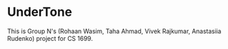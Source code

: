 # UnderTone
This is Group N's (Rohaan Wasim, Taha Ahmad, Vivek Rajkumar, Anastasiia Rudenko) project for CS 1699.

